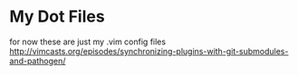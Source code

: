# My Dot Files

for now these are just my .vim config files
http://vimcasts.org/episodes/synchronizing-plugins-with-git-submodules-and-pathogen/
